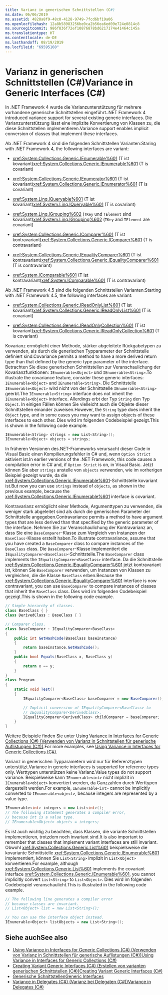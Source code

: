 ```yaml
---
title: Varianz in generischen Schnittstellen (C#)
ms.date: 06/06/2019
ms.assetid: 4828a8f9-48c0-4128-9749-7fcd6bf19a06
ms.openlocfilehash: 12a8b58983256be0ca2b56ea6ed09e724e0814c8
ms.sourcegitcommit: 986f836f72ef10876878bd6217174e41464c145a
ms.translationtype: HT
ms.contentlocale: de-DE
ms.lasthandoff: 08/19/2019
ms.locfileid: "69595160"
---
```

# <a name="variance-in-generic-interfaces-c"></a><span data-ttu-id="426a3-102">Varianz in generischen Schnittstellen (C#)</span><span class="sxs-lookup"><span data-stu-id="426a3-102">Variance in Generic Interfaces (C#)</span></span>

<span data-ttu-id="426a3-103">In .NET Framework 4 wurde die Varianzunterstützung für mehrere vorhandene generische Schnittstellen eingeführt.</span><span class="sxs-lookup"><span data-stu-id="426a3-103">.NET Framework 4 introduced variance support for several existing generic interfaces.</span></span> <span data-ttu-id="426a3-104">Die Varianzunterstützung lässt eine implizite Konvertierung von Klassen zu, die diese Schnittstellen implementieren.</span><span class="sxs-lookup"><span data-stu-id="426a3-104">Variance support enables implicit conversion of classes that implement these interfaces.</span></span> 

<span data-ttu-id="426a3-105">Ab .NET Framework 4 sind die folgenden Schnittstellen Varianten:</span><span class="sxs-lookup"><span data-stu-id="426a3-105">Staring with .NET Framework 4, the following interfaces are variant:</span></span>

- <span data-ttu-id="426a3-106"><xref:System.Collections.Generic.IEnumerable%601> (T ist kovariant)</span><span class="sxs-lookup"><span data-stu-id="426a3-106"><xref:System.Collections.Generic.IEnumerable%601> (T is covariant)</span></span>

- <span data-ttu-id="426a3-107"><xref:System.Collections.Generic.IEnumerator%601> (T ist kovariant)</span><span class="sxs-lookup"><span data-stu-id="426a3-107"><xref:System.Collections.Generic.IEnumerator%601> (T is covariant)</span></span>

- <span data-ttu-id="426a3-108"><xref:System.Linq.IQueryable%601> (T ist kovariant)</span><span class="sxs-lookup"><span data-stu-id="426a3-108"><xref:System.Linq.IQueryable%601> (T is covariant)</span></span>

- <span data-ttu-id="426a3-109"><xref:System.Linq.IGrouping%602> (`TKey` und `TElement` sind kovariant)</span><span class="sxs-lookup"><span data-stu-id="426a3-109"><xref:System.Linq.IGrouping%602> (`TKey` and `TElement` are covariant)</span></span>

- <span data-ttu-id="426a3-110"><xref:System.Collections.Generic.IComparer%601> (T ist kontravariant)</span><span class="sxs-lookup"><span data-stu-id="426a3-110"><xref:System.Collections.Generic.IComparer%601> (T is contravariant)</span></span>

- <span data-ttu-id="426a3-111"><xref:System.Collections.Generic.IEqualityComparer%601> (T ist kontravariant)</span><span class="sxs-lookup"><span data-stu-id="426a3-111"><xref:System.Collections.Generic.IEqualityComparer%601> (T is contravariant)</span></span>

- <span data-ttu-id="426a3-112"><xref:System.IComparable%601> (T ist kontravariant)</span><span class="sxs-lookup"><span data-stu-id="426a3-112"><xref:System.IComparable%601> (T is contravariant)</span></span>

<span data-ttu-id="426a3-113">Ab .NET Framework 4.5 sind die folgenden Schnittstellen Varianten:</span><span class="sxs-lookup"><span data-stu-id="426a3-113">Starting with .NET Framework 4.5, the following interfaces are variant:</span></span>

- <span data-ttu-id="426a3-114"><xref:System.Collections.Generic.IReadOnlyList%601> (T ist kovariant)</span><span class="sxs-lookup"><span data-stu-id="426a3-114"><xref:System.Collections.Generic.IReadOnlyList%601> (T is covariant)</span></span>

- <span data-ttu-id="426a3-115"><xref:System.Collections.Generic.IReadOnlyCollection%601> (T ist kovariant)</span><span class="sxs-lookup"><span data-stu-id="426a3-115"><xref:System.Collections.Generic.IReadOnlyCollection%601> (T is covariant)</span></span>

<span data-ttu-id="426a3-116">Kovarianz ermöglicht einer Methode, stärker abgeleitete Rückgabetypen zu verwenden, als durch die generischen Typparameter der Schnittstelle definiert sind.</span><span class="sxs-lookup"><span data-stu-id="426a3-116">Covariance permits a method to have a more derived return type than that defined by the generic type parameter of the interface.</span></span> <span data-ttu-id="426a3-117">Betrachten Sie diese generischen Schnittstellen zur Veranschaulichung der Kovarianzfunktionen: `IEnumerable<Object>` und `IEnumerable<String>`.</span><span class="sxs-lookup"><span data-stu-id="426a3-117">To illustrate the covariance feature, consider these generic interfaces: `IEnumerable<Object>` and `IEnumerable<String>`.</span></span> <span data-ttu-id="426a3-118">Die Schnittstelle `IEnumerable<Object>` wird nicht von der Schnittstelle `IEnumerable<String>` geerbt.</span><span class="sxs-lookup"><span data-stu-id="426a3-118">The `IEnumerable<String>` interface does not inherit the `IEnumerable<Object>` interface.</span></span> <span data-ttu-id="426a3-119">Allerdings erbt der Typ `String` den Typ `Object`. In einigen Fällen können Sie vielleicht auch die Objekte dieser Schnittstellen einander zuweisen.</span><span class="sxs-lookup"><span data-stu-id="426a3-119">However, the `String` type does inherit the `Object` type, and in some cases you may want to assign objects of these interfaces to each other.</span></span> <span data-ttu-id="426a3-120">Dies wird im folgenden Codebeispiel gezeigt.</span><span class="sxs-lookup"><span data-stu-id="426a3-120">This is shown in the following code example.</span></span>

```csharp
IEnumerable<String> strings = new List<String>();
IEnumerable<Object> objects = strings;
```

<span data-ttu-id="426a3-121">In früheren Versionen des.NET-Frameworks verursacht dieser Code in Visual Basic einen Kompilierungsfehler in C# und, wenn `Option Strict` aktiviert ist.</span><span class="sxs-lookup"><span data-stu-id="426a3-121">In earlier versions of the .NET Framework, this code causes a compilation error in C# and, if `Option Strict` is on, in Visual Basic.</span></span> <span data-ttu-id="426a3-122">Jetzt können Sie aber `strings` anstelle von `objects` verwenden, wie im vorherigen Beispiel gezeigt wurde, da die <xref:System.Collections.Generic.IEnumerable%601>-Schnittstelle kovariant ist.</span><span class="sxs-lookup"><span data-stu-id="426a3-122">But now you can use `strings` instead of `objects`, as shown in the previous example, because the <xref:System.Collections.Generic.IEnumerable%601> interface is covariant.</span></span>

<span data-ttu-id="426a3-123">Kontravarianz ermöglicht einer Methode, Argumenttypen zu verwenden, die weniger stark abgeleitet sind als durch die generischen Parameter der Schnittstelle angegeben.</span><span class="sxs-lookup"><span data-stu-id="426a3-123">Contravariance permits a method to have argument types that are less derived than that specified by the generic parameter of the interface.</span></span> <span data-ttu-id="426a3-124">Nehmen Sie zur Veranschaulichung der Kontravarianz an, dass Sie eine `BaseComparer`-Klasse zum Vergleich von Instanzen der `BaseClass`-Klasse erstellt haben.</span><span class="sxs-lookup"><span data-stu-id="426a3-124">To illustrate contravariance, assume that you have created a `BaseComparer` class to compare instances of the `BaseClass` class.</span></span> <span data-ttu-id="426a3-125">Die `BaseComparer`-Klasse implementiert die `IEqualityComparer<BaseClass>`-Schnittstelle.</span><span class="sxs-lookup"><span data-stu-id="426a3-125">The `BaseComparer` class implements the `IEqualityComparer<BaseClass>` interface.</span></span> <span data-ttu-id="426a3-126">Da die Schnittstelle <xref:System.Collections.Generic.IEqualityComparer%601> jetzt kontravariant ist, können Sie `BaseComparer` verwenden, um Instanzen von Klassen zu vergleichen, die die Klasse `BaseClass` erben.</span><span class="sxs-lookup"><span data-stu-id="426a3-126">Because the <xref:System.Collections.Generic.IEqualityComparer%601> interface is now contravariant, you can use `BaseComparer` to compare instances of classes that inherit the `BaseClass` class.</span></span> <span data-ttu-id="426a3-127">Dies wird im folgenden Codebeispiel gezeigt.</span><span class="sxs-lookup"><span data-stu-id="426a3-127">This is shown in the following code example.</span></span>

```csharp
// Simple hierarchy of classes.
class BaseClass { }
class DerivedClass : BaseClass { }

// Comparer class.
class BaseComparer : IEqualityComparer<BaseClass>
{
    public int GetHashCode(BaseClass baseInstance)
    {
        return baseInstance.GetHashCode();
    }
    public bool Equals(BaseClass x, BaseClass y)
    {
        return x == y;
    }
}
class Program
{
    static void Test()
    {
        IEqualityComparer<BaseClass> baseComparer = new BaseComparer();

        // Implicit conversion of IEqualityComparer<BaseClass> to
        // IEqualityComparer<DerivedClass>.
        IEqualityComparer<DerivedClass> childComparer = baseComparer;
    }
}
```

<span data-ttu-id="426a3-128">Weitere Beispiele finden Sie unter [Using Variance in Interfaces for Generic Collections (C#) (Verwenden von Varianz in Schnittstellen für generische Auflistungen (C#))](./using-variance-in-interfaces-for-generic-collections.md).</span><span class="sxs-lookup"><span data-stu-id="426a3-128">For more examples, see [Using Variance in Interfaces for Generic Collections (C#)](./using-variance-in-interfaces-for-generic-collections.md).</span></span>

<span data-ttu-id="426a3-129">Varianz in generischen Typparametern wird nur für Referenztypen unterstützt.</span><span class="sxs-lookup"><span data-stu-id="426a3-129">Variance in generic interfaces is supported for reference types only.</span></span> <span data-ttu-id="426a3-130">Werttypen unterstützen keine Varianz.</span><span class="sxs-lookup"><span data-stu-id="426a3-130">Value types do not support variance.</span></span> <span data-ttu-id="426a3-131">Beispielweise kann `IEnumerable<int>` nicht implizit in `IEnumerable<object>` konvertiert werden, da Ganzzahlen durch Werttypen dargestellt werden.</span><span class="sxs-lookup"><span data-stu-id="426a3-131">For example, `IEnumerable<int>` cannot be implicitly converted to `IEnumerable<object>`, because integers are represented by a value type.</span></span>

```csharp
IEnumerable<int> integers = new List<int>();
// The following statement generates a compiler error,
// because int is a value type.
// IEnumerable<Object> objects = integers;
```

<span data-ttu-id="426a3-132">Es ist auch wichtig zu beachten, dass Klassen, die variante Schnittstellen implementieren, trotzdem noch invariant sind.</span><span class="sxs-lookup"><span data-stu-id="426a3-132">It is also important to remember that classes that implement variant interfaces are still invariant.</span></span> <span data-ttu-id="426a3-133">Obwohl <xref:System.Collections.Generic.List%601> beispielsweise die kovariante Schnittstelle <xref:System.Collections.Generic.IEnumerable%601> implementiert, können Sie `List<String>` implizit in `List<Object>` konvertieren.</span><span class="sxs-lookup"><span data-stu-id="426a3-133">For example, although <xref:System.Collections.Generic.List%601> implements the covariant interface <xref:System.Collections.Generic.IEnumerable%601>, you cannot implicitly convert `List<String>` to `List<Object>`.</span></span> <span data-ttu-id="426a3-134">Dies wird im folgenden Codebeispiel veranschaulicht.</span><span class="sxs-lookup"><span data-stu-id="426a3-134">This is illustrated in the following code example.</span></span>

```csharp
// The following line generates a compiler error
// because classes are invariant.
// List<Object> list = new List<String>();

// You can use the interface object instead.
IEnumerable<Object> listObjects = new List<String>();
```

## <a name="see-also"></a><span data-ttu-id="426a3-135">Siehe auch</span><span class="sxs-lookup"><span data-stu-id="426a3-135">See also</span></span>

- [<span data-ttu-id="426a3-136">Using Variance in Interfaces for Generic Collections (C#) (Verwenden von Varianz in Schnittstellen für generische Auflistungen (C#))</span><span class="sxs-lookup"><span data-stu-id="426a3-136">Using Variance in Interfaces for Generic Collections (C#)</span></span>](./using-variance-in-interfaces-for-generic-collections.md)
- [<span data-ttu-id="426a3-137">Creating Variant Generic Interfaces (C#) (Erstellen von varianten generischen Schnittstellen (C#))</span><span class="sxs-lookup"><span data-stu-id="426a3-137">Creating Variant Generic Interfaces (C#)</span></span>](./creating-variant-generic-interfaces.md)
- [<span data-ttu-id="426a3-138">Generische Schnittstellen</span><span class="sxs-lookup"><span data-stu-id="426a3-138">Generic Interfaces</span></span>](../../../../standard/generics/interfaces.md)
- [<span data-ttu-id="426a3-139">Variance in Delegates (C#) (Varianz bei Delegaten (C#))</span><span class="sxs-lookup"><span data-stu-id="426a3-139">Variance in Delegates (C#)</span></span>](./variance-in-delegates.md)
